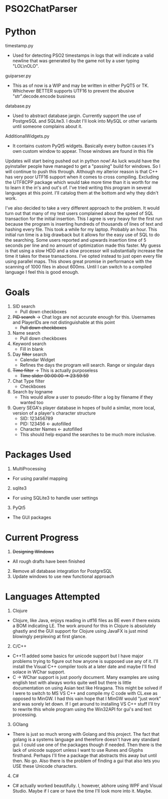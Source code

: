PSO2ChatParser
==============

Python
=============

timestamp.py
 - Used for detecting PSO2 timestamps in logs that will indicate a valid newline that was generated by the game not by a user typing "LOL\nOLO". 

guiparser.py
 - This as of now is a WIP and may be written in either PyQT5 or TK. Whichever BETTER supports UTF16 to prevent the abusive "str".decode.encode business

database.py
 - Used to abstract database jargin. Currently support the use of PostgreSQL and SQLite3. I doubt I'll look into MySQL or other variants until someone complains about it.

AdditionalWidgets.py
 - It contains custom PyQt5 widgets. Basically every button causes it's own custom window to appear. Those windows are found in this file

Updates will start being pushed out in python now! As luck would have the pyinstaller people have managed to get a "passing" build for windows. So I will continue to push this through. Although my alterior reason is that C++ has very poor UTF16 support when it comes to cross compiling. Excluding the UTF8CPP package which would take more time than it is worth for me to learn it the in's and out's of. I've tried writing this program in several languages at this point. I'll catalog them at the bottom and why they didn't work.

I've also decided to take a very different approach to the problem. 
It would turn out that many of my test users complained about the speed of SQL transaction for the initial insertion. 
This I agree is very heavy for the first run because the program is inserting hundreds of thousands of lines of text and hashing every file.
This took a while for my laptop. Probably an hour.
This initial run time is a big drawback but it allows for the easy use of SQL to do the searching.
Some users reported and upwards insertion time of 5 seconds per line and no amount of optimization made this faster.
My guess is that using a slow HDD and a slow processor will substantially increase the time it takes for these transactions.
I've opted instead to just open every file using parallel maps. This shows great promise in performance with the scanning of 1000 files in about 600ms.
Until I can switch to a compiled language I feel this is good enough.

Goals
=====
1. SID       search
    * Pull down checkboxes
2. ~~PID       search~~ -> Chat logs are not accurate enough for this. Usernames and PlayerIDs are not distinguishable at this point
    * ~~Pull down checkboxes~~
3. Name      search
    * Pull down checkboxes
4. Keyword   search
    * Fill in blank
5. Day       ~~filter~~ search
    * Calendar Widget
    * Refines the days the program will search. Range or singular days
6. ~~Time      filter~~ -> This is actually purposeless
    * ~~Time slider 00:00:00 -> 23:59:59~~
7. Chat Type filter
    * Checkboxes
8. Search by logname
    * This would allow a user to pseudo-filter a log by filename if they wanted too
9. Query SEGA's player database in hopes of build a similar, more local, version of a player's character structure
    * SID: 123456789
    * PID: 123456 <- autofilled
    * Character Names <- autofilled
    * This should help expand the searches to be much more inclusive.

Packages Used
=============
1. MultiProcessing
  * For using parallel mapping
2. sqlite3
  * For using SQLite3 to handle user settings
3. PyQt5
  * The GUI packages

Current Progress
================
1. ~~Designing Windows~~
  * All rough drafts have been finished
2. Remove all database integration for PostgreSQL
3. Update windows to use new functional approach


Languages Attempted
===================
1. Clojure
 * Clojure, like Java, enjoys reading in utf16 files as BE even if there exists a BOM indicating LE. The work around for this in Clojure is absolutely ghastly and the GUI support for Clojure using JavaFX is just mind blowingly perplexing at first glance.
2. C/C++
 * C++11 added some basics for unicode support but I have major problems trying to figure out how anyone is supposed use any of it. I'll install the Visual C++ compiler tools at a later date and maybe I'll find solace in WChar support.
 * C -> WChar support is just poorly document. Many examples are using english text with always works quite well but there is little documentation on using Asian text like Hiragana. This might be solved if I were to switch to MS VS C++ and compile my C code with CL.exe as opposed to MinGW. I had this vain hope that I MinGW would "just work" and was sorely let down. If I get around to installing VS C++ stuff I'll try to rewrite this whole program using the Win32API for gui's and text processing.
3. GOlang
 * There is just so much wrong with Golang and this project. The fact that golang is a systems language and therefore doesn't have any standard gui. I could use one of the packages though if needed. Then there is the lack of unicode support unless I want to use Runes and Glyphs firsthand. Perhaps I'll fine a package that abstracts this away but until then. No go. Also there is the problem of finding a gui that also lets you USE these Unicode characters.
4. C#
 * C# actually worked beautifully. I, however, abhore using WPF and Visual Studio. Maybe if I care or have the time I'll look more into it. Maybe.
